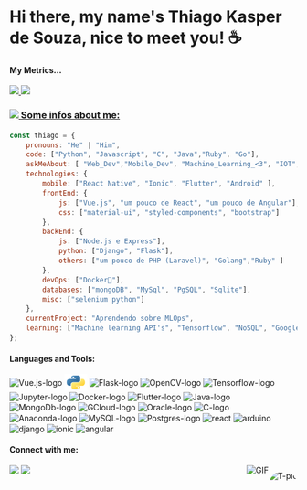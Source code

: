 # Hi there, my name's Thiago Kasper de Souza, nice to meet you! ☕

<!---
ThiagoKS-7/ThiagoKS-7 is a ✨ special ✨ repository because its `README.md` (this file) appears on your GitHub profile.
You can click the Preview link to take a look at your changes.
--->

<h4 align ="left"> My Metrics...</h4>
<div align="left">
  <a href="https://github.com/ThiagoKS-7">
  <img height="180em" src="https://github-readme-stats.vercel.app/api?username=ThiagoKS-7&show_icons=true&theme=nightowl&include_all_commits=true&count_private=false"/>
      <img height="180em" src="https://github-readme-stats.vercel.app/api/top-langs/?username=ThiagoKS-7&hide=jupyter%20notebook,html,css,scss,javascript&langs-count=8&layout=compact&theme=nightowl"/>
</div>
  
### <img src="https://media.giphy.com/media/VgCDAzcKvsR6OM0uWg/giphy.gif" width="50"> Some infos about me:

```javascript
const thiago = {
    pronouns: "He" | "Him",
    code: ["Python", "Javascript", "C", "Java","Ruby", "Go"],
    askMeAbout: [ "Web_Dev","Mobile_Dev", "Machine_Learning_<3", "IOT", "Computer_Vision"],
    technologies: {
        mobile: ["React Native", "Ionic", "Flutter", "Android" ],
        frontEnd: {
            js: ["Vue.js", "um pouco de React", "um pouco de Angular"],
            css: ["material-ui", "styled-components", "bootstrap"]
        },
        backEnd: {
            js: ["Node.js e Express"],
            python: ["Django", "Flask"],
            others: ["um pouco de PHP (Laravel)", "Golang","Ruby" ] 
        },
        devOps: ["Docker🐳"],
        databases: ["mongoDB", "MySql", "PgSQL", "Sqlite"],
        misc: ["selenium python"]
    },
    currentProject: "Aprendendo sobre MLOps",
    learning: ["Machine learning API's", "Tensorflow", "NoSQL", "Google Cloud", "OCI", "React Native", "Flutter"].
};
```
  
<h4 align="left">Languages and Tools:</h4>  
<div style="display: inline_block; mb-8">
  <img align="center" alt="Vue.js-logo" height="30" width="40" src="https://cdn.jsdelivr.net/gh/devicons/devicon/icons/vuejs/vuejs-original-wordmark.svg" />
  <img align="center" alt="Python-logo" height="30" width="40" src="https://raw.githubusercontent.com/devicons/devicon/master/icons/python/python-original.svg">
  <img align="center" alt="Flask-logo" height="30" width="40" src="https://cdn.jsdelivr.net/gh/devicons/devicon/icons/flask/flask-original-wordmark.svg"/>
  <img align="center" alt="OpenCV-logo" height="30" width="40" src="https://cdn.jsdelivr.net/gh/devicons/devicon/icons/opencv/opencv-original-wordmark.svg" />
  <img  align="center" alt="Tensorflow-logo" height="30" width="40" src="https://cdn.jsdelivr.net/gh/devicons/devicon/icons/tensorflow/tensorflow-original.svg" />
  <img  align="center" alt="Jupyter-logo" height="30" width="40" src="https://cdn.jsdelivr.net/gh/devicons/devicon/icons/jupyter/jupyter-original-wordmark.svg" />
  <img align="center" alt="Docker-logo" height="30" width="40" src="https://cdn.jsdelivr.net/gh/devicons/devicon/icons/docker/docker-plain-wordmark.svg"/>
  <img align="center" alt="Flutter-logo" height="30" width="40" src="https://cdn.jsdelivr.net/gh/devicons/devicon/icons/flutter/flutter-original.svg" />
  <img align="center" alt="Java-logo" height="30" width="40" src="https://cdn.jsdelivr.net/gh/devicons/devicon/icons/java/java-original.svg" />       
  <img align="center" alt="MongoDb-logo" height="30" width="40" src="https://cdn.jsdelivr.net/gh/devicons/devicon/icons/mongodb/mongodb-original-wordmark.svg" />
  <img align="center" alt="GCloud-logo" height="30" width="40" src="https://cdn.jsdelivr.net/gh/devicons/devicon/icons/googlecloud/googlecloud-original.svg" />
  <img align="center" alt="Oracle-logo" height="30" width="40"  src="https://cdn.jsdelivr.net/gh/devicons/devicon/icons/oracle/oracle-original.svg" />
  <img align="center" alt="C-logo" height="30" width="40" src="https://cdn.jsdelivr.net/gh/devicons/devicon/icons/c/c-original.svg" />
  <img align="center" alt="Anaconda-logo" height="30" width="40" src="https://cdn.jsdelivr.net/gh/devicons/devicon/icons/anaconda/anaconda-original-wordmark.svg" />
  <img align="center" alt="MySQL-logo" height="30" width="40" src="https://cdn.jsdelivr.net/gh/devicons/devicon/icons/mysql/mysql-original-wordmark.svg" />
  <img align="center" alt="Postgres-logo" height="30" width="40" src="https://cdn.jsdelivr.net/gh/devicons/devicon/icons/postgresql/postgresql-original-wordmark.svg"  
 /> 
  <img align="center" alt="react" height="30" width="40" src="https://cdn.jsdelivr.net/gh/devicons/devicon/icons/react/react-original.svg" />      
  <img align="center" alt="arduino" height="30" width="40" src="https://cdn.jsdelivr.net/gh/devicons/devicon/icons/arduino/arduino-original-wordmark.svg" />  
  <img align="center" alt="django" height="30" width="40" src="https://cdn.jsdelivr.net/gh/devicons/devicon/icons/django/django-plain.svg" />    
  <img align="center" alt="ionic" height="30" width="40" src="https://cdn.jsdelivr.net/gh/devicons/devicon/icons/ionic/ionic-original.svg" />     
  <img align="center" alt="angular" height="30" width="40" src="https://cdn.jsdelivr.net/gh/devicons/devicon/icons/angularjs/angularjs-original.svg" />   
</div> 
<h4 align="left">Connect with me:</h4> 
<div> 
<!--   <a href="https://instagram.com/mcalou" target="_blank"><img src="https://img.shields.io/badge/Instagram-E4405F?style=for-the-badge&logo=instagram&logoColor=white" target="_blank"></a> -->
  <a href = "mailto:thiagokasper101@gmail.com"><img src="https://img.shields.io/badge/Gmail-D14836?style=for-the-badge&logo=gmail&logoColor=white" target="_blank"></a>
  <a href="https://www.linkedin.com/in/thiagokasper" target="_blank"><img src="https://img.shields.io/badge/-LinkedIn-%230077B5?style=for-the-badge&logo=linkedin&logoColor=white" target="_blank"></a> 
      <img align="right" alt="T-pic" height="180" style="margin-top:10px; border-radius:50px;" src="https://share-cdn.picrew.me/shareImg/org/202204/338224_pAXZAN92.png"> 
     <img align="right" height="90" alt="GIF" src="https://media.giphy.com/media/RK5KD6UcUpAt92zZvt/giphy.gif" />

</div>


